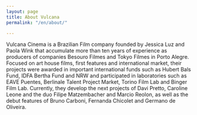 ```yaml
---
layout: page
title: About Vulcana
permalink: "/en/about/"

---
```

Vulcana Cinema is a Brazilian Film company founded by Jessica Luz and Paola Wink that accumulate more than ten years of experience as producers of companies Besouro Filmes and Tokyo Filmes in Porto Alegre. Focused on art house films, first features and international market, their projects were awarded in important international funds such as Hubert Bals Fund, IDFA Bertha Fund and NRW and participated in laboratories such as EAVE Puentes, Berlinale Talent Project Market, Torino Film Lab and Binger Film Lab. Currently, they develop the next projects of Davi Pretto, Caroline Leone and the duo Filipe Matzembacher and Marcio Reolon, as well as the debut features of Bruno Carboni, Fernanda Chicolet and Germano de Oliveira.